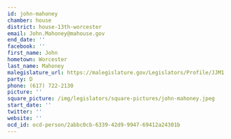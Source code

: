```yaml
---
id: john-mahoney
chamber: house
district: house-13th-worcester
email: John.Mahoney@mahouse.gov
end_date: ''
facebook: ''
first_name: John
hometown: Worcester
last_name: Mahoney
malegislature_url: https://malegislature.gov/Legislators/Profile/JJM1
party: D
phone: (617) 722-2130
picture: ''
square_picture: /img/legislators/square-pictures/john-mahoney.jpeg
start_date: ''
twitter: ''
website: ''
ocd_id: ocd-person/2abbc0cb-6339-42d9-9947-69412a24301b
---
```


